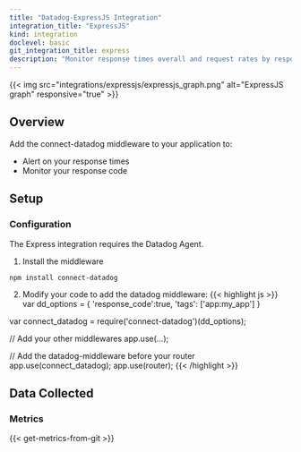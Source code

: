```yaml
---
title: "Datadog-ExpressJS Integration"
integration_title: "ExpressJS"
kind: integration
doclevel: basic
git_integration_title: express
description: "Monitor response times overall and request rates by response code."
---
```


{{< img src="integrations/expressjs/expressjs_graph.png" alt="ExpressJS graph" responsive="true" >}}

## Overview

Add the connect-datadog middleware to your application to:

* Alert on your response times
* Monitor your response code

## Setup
### Configuration

The Express integration requires the Datadog Agent.

1. Install the middleware
```
npm install connect-datadog 
```

2. Modify your code to add the datadog middleware:
{{< highlight js >}}
var dd_options = {
  'response_code':true,
  'tags': ['app:my_app']
    }

var connect_datadog = require('connect-datadog')(dd_options);

// Add your other middlewares
app.use(...);

// Add the datadog-middleware before your router
app.use(connect_datadog);
app.use(router);
{{< /highlight >}}

## Data Collected
### Metrics

{{< get-metrics-from-git >}}
